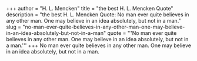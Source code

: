 +++
author = "H. L. Mencken"
title = "the best H. L. Mencken Quote"
description = "the best H. L. Mencken Quote: No man ever quite believes in any other man. One may believe in an idea absolutely, but not in a man."
slug = "no-man-ever-quite-believes-in-any-other-man-one-may-believe-in-an-idea-absolutely-but-not-in-a-man"
quote = '''No man ever quite believes in any other man. One may believe in an idea absolutely, but not in a man.'''
+++
No man ever quite believes in any other man. One may believe in an idea absolutely, but not in a man.
